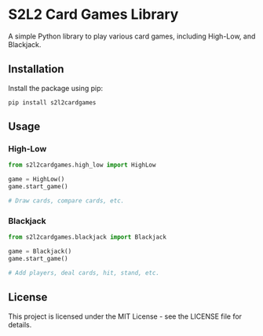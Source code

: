 # S2L2 Card Games Library

A simple Python library to play various card games, including High-Low, and Blackjack.

## Installation

Install the package using pip:

`pip install s2l2cardgames`


## Usage


### High-Low
```python
from s2l2cardgames.high_low import HighLow

game = HighLow()
game.start_game()

# Draw cards, compare cards, etc.
```
### Blackjack
```python
from s2l2cardgames.blackjack import Blackjack

game = Blackjack()
game.start_game()

# Add players, deal cards, hit, stand, etc.
```

## License
This project is licensed under the MIT License - see the LICENSE file for details.